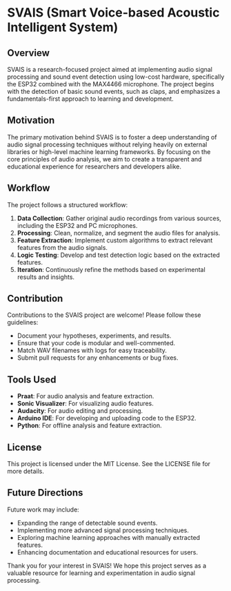 # SVAIS (Smart Voice-based Acoustic Intelligent System)

## Overview
SVAIS is a research-focused project aimed at implementing audio signal processing and sound event detection using low-cost hardware, specifically the ESP32 combined with the MAX4466 microphone. The project begins with the detection of basic sound events, such as claps, and emphasizes a fundamentals-first approach to learning and development.

## Motivation
The primary motivation behind SVAIS is to foster a deep understanding of audio signal processing techniques without relying heavily on external libraries or high-level machine learning frameworks. By focusing on the core principles of audio analysis, we aim to create a transparent and educational experience for researchers and developers alike.

## Workflow
The project follows a structured workflow:
1. **Data Collection**: Gather original audio recordings from various sources, including the ESP32 and PC microphones.
2. **Processing**: Clean, normalize, and segment the audio files for analysis.
3. **Feature Extraction**: Implement custom algorithms to extract relevant features from the audio signals.
4. **Logic Testing**: Develop and test detection logic based on the extracted features.
5. **Iteration**: Continuously refine the methods based on experimental results and insights.

## Contribution
Contributions to the SVAIS project are welcome! Please follow these guidelines:
- Document your hypotheses, experiments, and results.
- Ensure that your code is modular and well-commented.
- Match WAV filenames with logs for easy traceability.
- Submit pull requests for any enhancements or bug fixes.

## Tools Used
- **Praat**: For audio analysis and feature extraction.
- **Sonic Visualizer**: For visualizing audio features.
- **Audacity**: For audio editing and processing.
- **Arduino IDE**: For developing and uploading code to the ESP32.
- **Python**: For offline analysis and feature extraction.

## License
This project is licensed under the MIT License. See the LICENSE file for more details.

## Future Directions
Future work may include:
- Expanding the range of detectable sound events.
- Implementing more advanced signal processing techniques.
- Exploring machine learning approaches with manually extracted features.
- Enhancing documentation and educational resources for users.

Thank you for your interest in SVAIS! We hope this project serves as a valuable resource for learning and experimentation in audio signal processing.